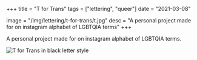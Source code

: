 +++
title = "T for Trans"
tags = ["lettering", "queer"]
date = "2021-03-08"

image = "/img/lettering/t-for-trans/t.jpg"
desc = "A personal project made for on instagram alphabet of LGBTQIA terms"
+++

A personal project made for on instagram alphabet of LGBTQIA terms.

![T for Trans in black letter style](/img/lettering/t-for-trans/t.jpg "T for Trans in black letter style")
